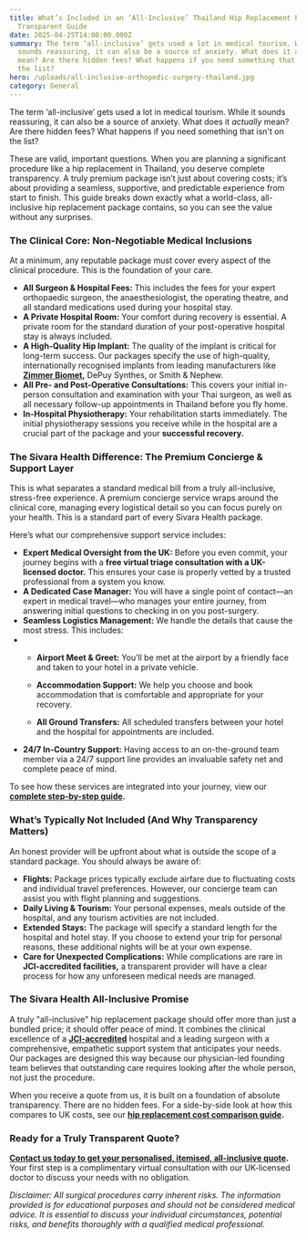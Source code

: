 ```yaml
---
title: What’s Included in an ‘All-Inclusive’ Thailand Hip Replacement Package? A
  Transparent Guide
date: 2025-04-25T14:00:00.000Z
summary: The term ‘all-inclusive’ gets used a lot in medical tourism. While it
  sounds reassuring, it can also be a source of anxiety. What does it actually
  mean? Are there hidden fees? What happens if you need something that isn't on
  the list?
hero: /uploads/all-inclusive-orthopedic-surgery-thailand.jpg
category: General
---
```

The term ‘all-inclusive’ gets used a lot in medical tourism. While it sounds reassuring, it can also be a source of anxiety. What does it *actually* mean? Are there hidden fees? What happens if you need something that isn't on the list?

These are valid, important questions. When you are planning a significant procedure like a hip replacement in Thailand, you deserve complete transparency. A truly premium package isn’t just about covering costs; it’s about providing a seamless, supportive, and predictable experience from start to finish. This guide breaks down exactly what a world-class, all-inclusive hip replacement package contains, so you can see the value without any surprises.

### **The Clinical Core: Non-Negotiable Medical Inclusions**

At a minimum, any reputable package must cover every aspect of the clinical procedure. This is the foundation of your care.

* **All Surgeon & Hospital Fees:** This includes the fees for your expert orthopaedic surgeon, the anaesthesiologist, the operating theatre, and all standard medications used during your hospital stay.
* **A Private Hospital Room:** Your comfort during recovery is essential. A private room for the standard duration of your post-operative hospital stay is always included.
* **A High-Quality Hip Implant:** The quality of the implant is critical for long-term success. Our packages specify the use of high-quality, internationally recognised implants from leading manufacturers like **[Zimmer Biomet](https.www.zimmerbiomet.com/en/products-and-solutions/specialties/hip.html),** DePuy Synthes, or Smith & Nephew.
* **All Pre- and Post-Operative Consultations:** This covers your initial in-person consultation and examination with your Thai surgeon, as well as all necessary follow-up appointments in Thailand before you fly home.
* **In-Hospital Physiotherapy:** Your rehabilitation starts immediately. The initial physiotherapy sessions you receive while in the hospital are a crucial part of the package and your **successful recovery.**

### **The Sivara Health Difference: The Premium Concierge & Support Layer**

This is what separates a standard medical bill from a truly all-inclusive, stress-free experience. A premium concierge service wraps around the clinical core, managing every logistical detail so you can focus purely on your health. This is a standard part of every Sivara Health package.

Here’s what our comprehensive support service includes:

* **Expert Medical Oversight from the UK:** Before you even commit, your journey begins with a **free virtual triage consultation with a UK-licensed doctor.** This ensures your case is properly vetted by a trusted professional from a system you know.
* **A Dedicated Case Manager:** You will have a single point of contact—an expert in medical travel—who manages your entire journey, from answering initial questions to checking in on you post-surgery.
* **Seamless Logistics Management:** We handle the details that cause the most stress. This includes:
* * **Airport Meet & Greet:** You’ll be met at the airport by a friendly face and taken to your hotel in a private vehicle.

  * **Accommodation Support:** We help you choose and book accommodation that is comfortable and appropriate for your recovery.

  * **All Ground Transfers:** All scheduled transfers between your hotel and the hospital for appointments are included.
* **24/7 In-Country Support:** Having access to an on-the-ground team member via a 24/7 support line provides an invaluable safety net and complete peace of mind.

To see how these services are integrated into your journey, view our **[complete step-by-step guide](https://sivara.health/article.html?slug=the-complete-guide-to-planning-your-medical-trip-to-thailand-for-orthopaedic-surgery).**

### **What’s Typically Not Included (And Why Transparency Matters)**

An honest provider will be upfront about what is outside the scope of a standard package. You should always be aware of:

* **Flights:** Package prices typically exclude airfare due to fluctuating costs and individual travel preferences. However, our concierge team can assist you with flight planning and suggestions.
* **Daily Living & Tourism:** Your personal expenses, meals outside of the hospital, and any tourism activities are not included.
* **Extended Stays:** The package will specify a standard length for the hospital and hotel stay. If you choose to extend your trip for personal reasons, these additional nights will be at your own expense.
* **Care for Unexpected Complications:** While complications are rare in **JCI-accredited facilities,** a transparent provider will have a clear process for how any unforeseen medical needs are managed.

### **The Sivara Health All-Inclusive Promise**

A truly "all-inclusive" hip replacement package should offer more than just a bundled price; it should offer peace of mind. It combines the clinical excellence of a **[JCI-accredited](https://www.jointcommissioninternational.org/)** hospital and a leading surgeon with a comprehensive, empathetic support system that anticipates your needs. Our packages are designed this way because our physician-led founding team believes that outstanding care requires looking after the whole person, not just the procedure.

When you receive a quote from us, it is built on a foundation of absolute transparency. There are no hidden fees. For a side-by-side look at how this compares to UK costs, see our **[hip replacement cost comparison guide](https://sivara.health/article.html?slug=hip-replacement-cost-uk-vs-thailand-a-detailed-2025-price-breakdown-to-save-over-60).**

### **Ready for a Truly Transparent Quote?**

**[Contact us today to get your personalised, itemised, all-inclusive quote](https://sivara.health/#consultation).** Your first step is a complimentary virtual consultation with our UK-licensed doctor to discuss your needs with no obligation.





*Disclaimer: All surgical procedures carry inherent risks. The information provided is for educational purposes and should not be considered medical advice. It is essential to discuss your individual circumstances, potential risks, and benefits thoroughly with a qualified medical professional.*
